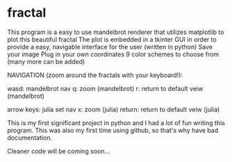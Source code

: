# fractal
This program is a easy to use mandelbrot renderer that utilizes matplotlib to plot this beautiful fractal
The plot is embedded in a tkinter GUI in order to provide a easy, navigable interface for the user
(written in python)
Save your image
Plug in your own coordinates
9 color schemes to choose from (many more can be added)

NAVIGATION (zoom around the fractals with your keyboard!):

wasd: mandelbrot nav
q: zoom (mandelbrot)
r: return to default veiw (mandelbrot)

arrow keys: julia set nav
x: zoom (julia)
return: return to default veiw (julia)

This is my first significant project in python and I had a lot of fun writing this program. This was also my first time using github, so that's why have bad documentation.

Cleaner code will be coming soon...



